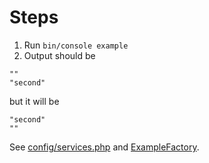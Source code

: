 # Steps

1. Run `bin/console example`
2. Output should be 
```
""
"second"
```
but it will be 
```
"second"
""
```

See [config/services.php](https://github.com/v-m-i/symfony-argument-bug/blob/main/config/services.php) and [ExampleFactory](https://github.com/v-m-i/symfony-argument-bug/blob/main/src/ExampleFactory.php).